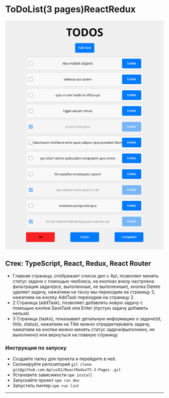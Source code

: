 # ToDoList(3 pages)ReactRedux
![alt text](image-1.png)

## Cтек: TypeScript, React, Redux, React Router
- Главная страница, отображает список дел с Api, позволяет менять статус задачи с помощью чекбокса, на кнопках внизу настроена фильтрация задач(все, выполенные, не выполенные), кнопка Delete удаляет задачу, нажатием на таску мы переходим на страницу 3, нажатием на кнопку AddTask переходим на страницу 2.
- 2 Страница (addTask), позволяет добавлять новую задачу с помощью кнопки SaveTask или Enter (пустую задачу добавить нельзя)
- 3 Страница (tasks), показывает детальную информацию о задаче(id, titile, status), нажатием на Title можно отредактировать задачу, нажатием на кнопки можно менять статус задачи(выполнено, не выполнено) или вернуться на главную страницу

### Инструкция по запуску
- Создайте папку для проекта и перейдите в неё.
- Склонируйте репозиторий `git clone git@github.com:AplusO1/ReactReduxTS-3-Pages-.git`
- Установите зависимости `npm install`
- Запускайте проект `npm run dev`
- Запустить линтер `npm run lint`
---
